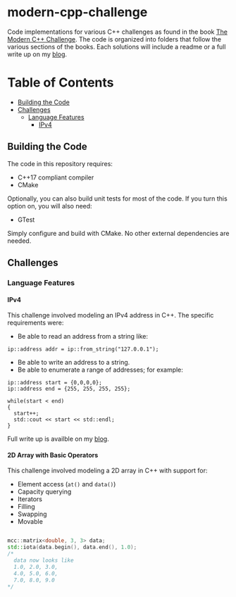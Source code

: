 # modern-cpp-challenge
Code implementations for various C++ challenges as found in the book [The Modern C++ Challenge](https://www.packtpub.com/application-development/modern-c-challenge). The code is organized into folders that follow the various sections of the books. Each solutions will include a readme or a full write up on my [blog](https://developerpaul123.github.io). 

# Table of Contents
  - [Building the Code](#building-the-code)
  - [Challenges](#challenges)
    - [Language Features](#language-features)
      - [IPv4](#ipv4)


## Building the Code
The code in this repository requires:
* C++17 compliant compiler
* CMake

Optionally, you can also build unit tests for most of the code. If you turn this option on, you will also need:
* GTest

Simply configure and build with CMake. No other external dependencies are needed. 

## Challenges

### Language Features

#### IPv4
This challenge involved modeling an IPv4 address in C++. The specific requirements were:
* Be able to read an address from a string like:
````
ip::address addr = ip::from_string("127.0.0.1");
````
* Be able to write an address to a string.
* Be able to enumerate a range of addresses; for example:
````
ip::address start = {0,0,0,0};
ip::address end = {255, 255, 255, 255};

while(start < end)
{
  start++;
  std::cout << start << std::endl;
}
````
Full write up is availble on my [blog](https://developerpaul123.github.io/c++/modeling-an-ip-address-in-c++/).

#### 2D Array with Basic Operators
This challenge involved modeling a 2D array in C++ with support for:
* Element access (`at()` and `data()`)
* Capacity querying
* Iterators
* Filling
* Swapping
* Movable

````cpp

mcc::matrix<double, 3, 3> data;
std::iota(data.begin(), data.end(), 1.0);
/*
  data now looks like
  1.0, 2.0, 3.0,
  4.0, 5.0, 6.0,
  7.0, 8.0, 9.0
*/
````